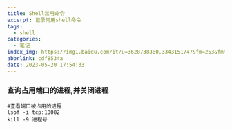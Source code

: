 ```yaml
---
title: Shell常用命令
excerpt: 记录常用shell命令
tags:
  - shell
categories:
  - 笔记
index_img: https://img1.baidu.com/it/u=3628738380,3343151747&fm=253&fmt=auto&app=138&f=JPEG?w=899&h=500
abbrlink: cdf8534a
date: 2023-05-20 17:54:33
---
```

### 查询占用端口的进程,并关闭进程
```shell
#查看端口被占用的进程
lsof -i tcp:10082
kill -9 进程号
```